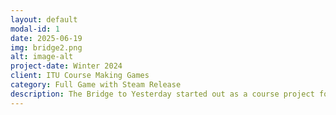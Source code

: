 ```yaml
---
layout: default
modal-id: 1
date: 2025-06-19
img: bridge2.png
alt: image-alt
project-date: Winter 2024
client: ITU Course Making Games
category: Full Game with Steam Release
description: The Bridge to Yesterday started out as a course project for Making Games. In January 2024 the game was showcased at Copenhagen Gaming Week, and won the student showcase, earning us tickets to Nordic Game Conference in Malmö in May 2024, where we got to display our game along many amazing professionally made games. I worked as a game programmer on this project, working mainly on movement, camera, and puzzle mechanics. Link to Steam - <a class="altstyle" href="https://store.steampowered.com/app/2786840/The_Bridge_to_Yesterday/">The Bridge to Yesterday</a>.
---
```

